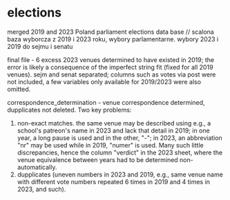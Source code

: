# elections
merged 2019 and 2023 Poland parliament elections data base 
// 
scalona baza wyborcza z 2019 i 2023 roku, wybory parlamentarne. wybory 2023 i 2019 do sejmu i senatu

final file  - 6 excess 2023 venues determined to have existed in 2019; the error is likely a consequence of the imperfect string fit (fixed for all 2019 venues). sejm and senat separated; columns such as votes via post were not included, a few variables only available for 2019/2023 were also omitted. 

correspondence_determination - venue correspondence determined, dupplicates not deleted. Two key problems: 
1. non-exact matches. the same venue may be described using e.g., a school's patreon's name in 2023 and lack that detail in 2019; in one year, a long pause is used and in the other, "-"; in 2023, an abbreviation "nr" may be used while in 2019, "numer" is used. Many such little discrepancies, hence the column "verdict" in the 2023 sheet, where the venue equivalence between years had to be determined non-automatically.
2. dupplicates (uneven numbers in 2023 and 2019, e.g., same venue name with different vote numbers repeated 6 times in 2019 and 4 times in 2023, and such).

